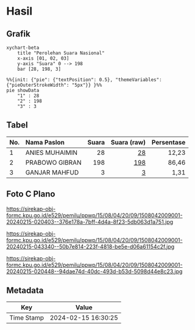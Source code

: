 # Hasil

## Grafik

```mermaid
xychart-beta
    title "Perolehan Suara Nasional"
    x-axis [01, 02, 03]
    y-axis "Suara" 0 --> 198
    bar [28, 198, 3]
```

```mermaid
%%{init: {"pie": {"textPosition": 0.5}, "themeVariables": {"pieOuterStrokeWidth": "5px"}} }%%
pie showData
    "1" : 28
    "2" : 198
    "3" : 3
```

## Tabel

| No. | Nama Paslon    | Suara | Suara (raw) | Persentase |
|:--- |:-------------- | -----:| -----------:| ----------:|
| 1   | ANIES MUHAIMIN | 28    | [28][p-1]   | 12,23      |
| 2   | PRABOWO GIBRAN | 198   | [198][p-2]  | 86,46      |
| 3   | GANJAR MAHFUD  | 3     | [3][p-3]    | 1,31       |


[p-1]: https://github.com/gigit-pemilu/pemilu-2024/blob/main/pilpres/hitung-suara/sub/15-jambi/sub/08-bungo/sub/04-jujuhan/sub/2009-rantau-panjang/sub/001-tps/sub/paslon-1.txt
[p-2]: https://github.com/gigit-pemilu/pemilu-2024/blob/main/pilpres/hitung-suara/sub/15-jambi/sub/08-bungo/sub/04-jujuhan/sub/2009-rantau-panjang/sub/001-tps/sub/paslon-2.txt
[p-3]: https://github.com/gigit-pemilu/pemilu-2024/blob/main/pilpres/hitung-suara/sub/15-jambi/sub/08-bungo/sub/04-jujuhan/sub/2009-rantau-panjang/sub/001-tps/sub/paslon-3.txt

## Foto C Plano

https://sirekap-obj-formc.kpu.go.id/e529/pemilu/ppwp/15/08/04/20/09/1508042009001-20240215-020403--376e178a-7bff-4d4a-8f23-5db063d1a751.jpg

https://sirekap-obj-formc.kpu.go.id/e529/pemilu/ppwp/15/08/04/20/09/1508042009001-20240215-043340--50b7e814-223f-4818-be5e-d06a61154c2f.jpg

https://sirekap-obj-formc.kpu.go.id/e529/pemilu/ppwp/15/08/04/20/09/1508042009001-20240215-020448--94dae74d-40dc-493d-b53d-5098d44e8c23.jpg


## Metadata

| Key        | Value               |
| ---------- | ------------------- |
| Time Stamp | 2024-02-15 16:30:25 |



